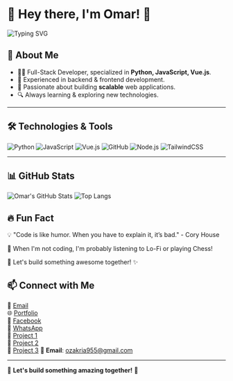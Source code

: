 # 💫 Hey there, I'm Omar! 🚀

![Typing SVG](https://readme-typing-svg.herokuapp.com?color=36BCF7&size=22&center=true&vCenter=true&width=500&lines=Full-Stack+Developer;Problem+Solver;Tech+Enthusiast;Passionate+about+Coding)

## 📌 About Me

- 👨‍💻 Full-Stack Developer, specialized in **Python, JavaScript, Vue.js**.
- 🎯 Experienced in backend & frontend development.
- 🚀 Passionate about building **scalable** web applications.
- 🔍 Always learning & exploring new technologies.

---

## 🛠️ Technologies & Tools

![Python](https://img.shields.io/badge/-Python-3776AB?logo=python&logoColor=white&style=flat)
![JavaScript](https://img.shields.io/badge/-JavaScript-F7DF1E?logo=javascript&logoColor=black&style=flat)
![Vue.js](https://img.shields.io/badge/-Vue.js-4FC08D?logo=vue.js&logoColor=white&style=flat)
![GitHub](https://img.shields.io/badge/-GitHub-181717?logo=github&logoColor=white&style=flat)
![Node.js](https://img.shields.io/badge/-Node.js-43853D?logo=node.js&logoColor=white&style=flat)
![TailwindCSS](https://img.shields.io/badge/-TailwindCSS-06B6D4?logo=tailwindcss&logoColor=white&style=flat)

---

## 📊 GitHub Stats

![Omar's GitHub Stats](https://github-readme-stats.vercel.app/api?username=omar-dev&show_icons=true&theme=radical)
![Top Langs](https://github-readme-stats.vercel.app/api/top-langs/?username=omar-dev&layout=compact&theme=radical)



## 🔥 Fun Fact

💡 "Code is like humor. When you have to explain it, it’s bad." - Cory House

🎵 When I'm not coding, I'm probably listening to Lo-Fi or playing Chess!

🚀 Let's build something awesome together! ✨


## 📫 Connect with Me  
📧 [Email](mailto:ozakria955@gmail.com)  
🌐 [Portfolio](https://cv-omar6-1.netlify.app/)  
📘 [Facebook](https://www.facebook.com/?locale=ar_AR)  
💬 [WhatsApp](https://wa.me/2010304359XXX)  
🔗 [Project 1](https://github.com/hector61000/A-New-Era-of-Advertising.git)  
🔗 [Project 2](https://github.com/hector61000/Feasibility_Study_Tool-2025.git)  
🔗 [Project 3](https://github.com/hector61000/Green-Light-AI.git)
📧 **Email**: ozakria955@gmail.com  

---

🚀 **Let's build something amazing together!** 🚀

